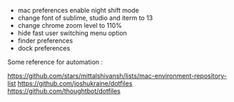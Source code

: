 * mac preferences enable night shift mode
* change font of sublime, studio and iterm to 13
* change chrome zoom level to 110%
* hide fast user switching menu option
* finder preferences
* dock preferences

Some reference for automation : 

https://github.com/stars/mittalshivansh/lists/mac-environment-repository-list
https://github.com/joshukraine/dotfiles
https://github.com/thoughtbot/dotfiles